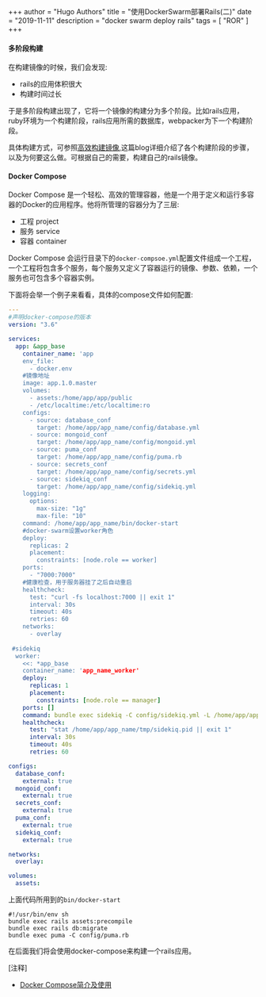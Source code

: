 +++
author = "Hugo Authors"
title = "使用DockerSwarm部署Rails(二)"
date = "2019-11-11"
description = "docker swarm deploy rails"
tags = [
    "ROR"
]
+++

#### 多阶段构建

在构建镜像的时候，我们会发现:

* rails的应用体积很大
* 构建时间过长

于是多阶段构建出现了，它将一个镜像的构建分为多个阶段。比如rails应用，ruby环境为一个构建阶段，rails应用所需的数据库，webpacker为下一个构建阶段。

具体构建方式，可参照[高效构建镜像](https://blog.wildcat.io/2019/06/rails-with-docker-part-1-zh/),这篇blog详细介绍了各个构建阶段的步骤，以及为何要这么做。可根据自己的需要，构建自己的rails镜像。

#### Docker Compose

Docker Compose 是一个轻松、高效的管理容器，他是一个用于定义和运行多容器的Docker的应用程序。他将所管理的容器分为了三层:

* 工程 project
* 服务 service
* 容器 container

Docker Compose 会运行目录下的`docker-compsoe.yml`配置文件组成一个工程，一个工程将包含多个服务，每个服务又定义了容器运行的镜像、参数、依赖，一个服务也可包含多个容器实例。

下面将会举一个例子来看看，具体的compose文件如何配置:

```yaml
---
#声明docker-compose的版本
version: "3.6"

services:
  app: &app_base
    container_name: 'app
    env_file:
      - docker.env
    #镜像地址
    image: app.1.0.master
    volumes:
      - assets:/home/app/app/public
      - /etc/localtime:/etc/localtime:ro
    configs:
      - source: database_conf
        target: /home/app/app_name/config/database.yml
      - source: mongoid_conf
        target: /home/app/app_name/config/mongoid.yml
      - source: puma_conf
        target: /home/app/app_name/config/puma.rb
      - source: secrets_conf
        target: /home/app/app_name/config/secrets.yml
      - source: sidekiq_conf
        target: /home/app/app_name/config/sidekiq.yml
    logging:
      options:
        max-size: "1g"
        max-file: "10"
    command: /home/app/app_name/bin/docker-start
    #docker-swarm设置worker角色
    deploy:
      replicas: 2
      placement:
        constraints: [node.role == worker]
    ports:
      - "7000:7000"
    #健康检查，用于服务器挂了之后自动重启
    healthcheck:
      test: "curl -fs localhost:7000 || exit 1"
      interval: 30s
      timeout: 40s
      retries: 60
    networks:
      - overlay
      
 #sidekiq
  worker:
    <<: *app_base
    container_name: 'app_name_worker'
    deploy:
      replicas: 1
      placement:
        constraints: [node.role == manager]
    ports: []
    command: bundle exec sidekiq -C config/sidekiq.yml -L /home/app/app_name/log/sidekiq.log
    healthcheck:
      test: "stat /home/app/app_name/tmp/sidekiq.pid || exit 1"
      interval: 30s
      timeout: 40s
      retries: 60

configs:
  database_conf:
    external: true
  mongoid_conf:
    external: true
  secrets_conf:
    external: true
  puma_conf:
    external: true
  sidekiq_conf:
    external: true

networks:
  overlay:

volumes:
  assets:

```

上面代码所用到的`bin/docker-start`

```shell
#!/usr/bin/env sh
bundle exec rails assets:precompile
bundle exec rails db:migrate
bundle exec puma -C config/puma.rb

```

在后面我们将会使用docker-compose来构建一个rails应用。

[注释]
* [Docker Compose简介及使用](https://yeasy.gitbooks.io/docker_practice/compose/introduction.html)